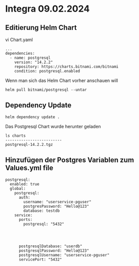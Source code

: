 # Integra 09.02.2024


## Editierung Helm Chart

vi Chart.yaml
```
...
dependencies:
  - name: postgresql
    version: "14.2.2"
    repository: https://charts.bitnami.com/bitnami
    condition: postgresql.enabled
```

Wenn man sich das Helm Chart vorher anschauen will
```
helm pull bitnami/postgresql --untar
```


## Dependency Update

```
helm dependency update .
```

Das Postgresql Chart wurde herunter geladen
```
ls charts
-------------------------
postgresql-14.2.2.tgz
```

## Hinzufügen der Postgres Variablen zum Values.yml file

```
postgresql:
  enabled: true
  global:
    postgresql:
      auth:
        username: "userservice-pguser"
        postgresPassword: "Hello@123"
        database: testdb
    service:
      ports:
        postgresql: "5432"
 
        

        
      postgresqlDatabase: "userdb"
      postgresqlPassword: "Hello@123"
      postgresqlUsername: "userservice-pguser"
      servicePort: "5432"
```





